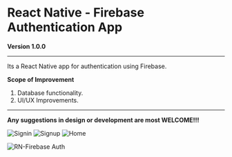 # React Native - Firebase Authentication App

**Version 1.0.0**

---

Its a React Native app for authentication using Firebase.

**Scope of Improvement**

1.  Database functionality.
2.  UI/UX Improvements.

---

**Any suggestions in design or development are most WELCOME!!!**

![Signin](https://user-images.githubusercontent.com/27643631/63759826-cdf09580-c8db-11e9-838a-2beaeee43f39.jpg)
![Signup](https://user-images.githubusercontent.com/27643631/63759828-ce892c00-c8db-11e9-9709-add4b2dfa58a.jpg)
![Home](https://user-images.githubusercontent.com/27643631/63759825-cdf09580-c8db-11e9-86b4-6f6918708ccc.jpg)

![RN-Firebase Auth](https://user-images.githubusercontent.com/27643631/63762321-3b9ec080-c8e0-11e9-9127-8f9e5b438154.gif)
